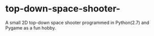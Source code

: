 # top-down-space-shooter-
A small 2D top-down space shooter programmed in Python(2.7) and Pygame as a fun hobby.

